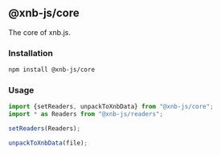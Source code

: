 @xnb-js/core
----------------
The core of xnb.js.
### Installation
```bash
npm install @xnb-js/core
```
### Usage
```js
import {setReaders, unpackToXnbData} from "@xnb-js/core";
import * as Readers from "@xnb-js/readers";

setReaders(Readers);

unpackToXnbData(file);
```